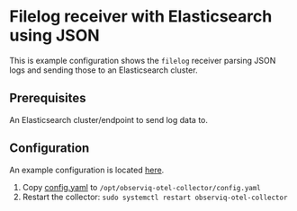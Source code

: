 # Filelog receiver with Elasticsearch using JSON

This is example configuration shows the `filelog` receiver parsing JSON logs and sending those to an Elasticsearch cluster.

## Prerequisites

An Elasticsearch cluster/endpoint to send log data to.

## Configuration

An example configuration is located [here](./config.yaml).

1. Copy [config.yaml](./config.yaml) to `/opt/observiq-otel-collector/config.yaml`
2. Restart the collector: `sudo systemctl restart observiq-otel-collector`
